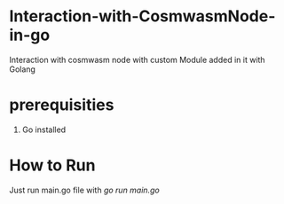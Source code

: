 # Interaction-with-CosmwasmNode-in-go
Interaction with cosmwasm node with custom Module added in it with Golang

# prerequisities
1. Go installed

# How to Run
Just run main.go file with _go run main.go_ 
